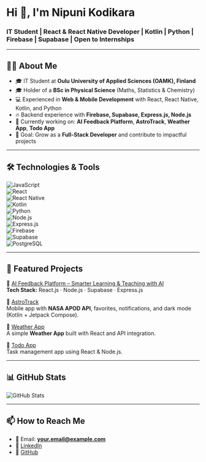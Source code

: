 # Hi 👋, I'm Nipuni Kodikara  
### IT Student | React & React Native Developer | Kotlin | Python | Firebase | Supabase | Open to Internships  

---

## 👩‍💻 About Me
- 🎓 IT Student at **Oulu University of Applied Sciences (OAMK), Finland**  
- 🎓 Holder of a **BSc in Physical Science** (Maths, Statistics & Chemistry)  
- 💻 Experienced in **Web & Mobile Development** with React, React Native, Kotlin, and Python  
- 🔥 Backend experience with **Firebase, Supabase, Express.js, Node.js**  
- 🚀 Currently working on: **AI Feedback Platform**, **AstroTrack**, **Weather App**, **Todo App**  
- 🎯 Goal: Grow as a **Full-Stack Developer** and contribute to impactful projects  

---

## 🛠️ Technologies & Tools
![JavaScript](https://img.shields.io/badge/-JavaScript-yellow?logo=javascript&logoColor=white&style=flat)  
![React](https://img.shields.io/badge/-React-blue?logo=react&logoColor=white&style=flat)  
![React Native](https://img.shields.io/badge/-ReactNative-blue?logo=react&logoColor=white&style=flat)  
![Kotlin](https://img.shields.io/badge/-Kotlin-purple?logo=kotlin&logoColor=white&style=flat)  
![Python](https://img.shields.io/badge/-Python-blue?logo=python&logoColor=white&style=flat)  
![Node.js](https://img.shields.io/badge/-Node.js-green?logo=node.js&logoColor=white&style=flat)  
![Express.js](https://img.shields.io/badge/-Express.js-lightgrey?logo=express&logoColor=black&style=flat)  
![Firebase](https://img.shields.io/badge/-Firebase-orange?logo=firebase&logoColor=white&style=flat)  
![Supabase](https://img.shields.io/badge/-Supabase-teal?logo=supabase&logoColor=white&style=flat)  
![PostgreSQL](https://img.shields.io/badge/-PostgreSQL-blue?logo=postgresql&logoColor=white&style=flat)  

---

## 🚀 Featured Projects
📌 [AI Feedback Platform – Smarter Learning & Teaching with AI](https://github.com/t3komu00)  
**Tech Stack:** React.js · Node.js · Supabase · Express.js  

📌 [AstroTrack](https://github.com/t3komu00)  
Mobile app with **NASA APOD API**, favorites, notifications, and dark mode (Kotlin + Jetpack Compose).  

📌 [Weather App](https://github.com/t3komu00/WeatherApp)  
A simple **Weather App** built with React and API integration.  

📌 [Todo App](https://github.com/t3komu00/Todo-App)  
Task management app using React & Node.js.  

---

## 📊 GitHub Stats
![GitHub Stats](https://github-readme-stats.vercel.app/api?username=t3komu00&show_icons=true&theme=default)  

---

## 📫 How to Reach Me
- 📧 Email: **your.email@example.com**  
- 💼 [LinkedIn](https://www.linkedin.com/in/nipunikodikara)  
- 🐙 [GitHub](https://github.com/t3komu00)  

